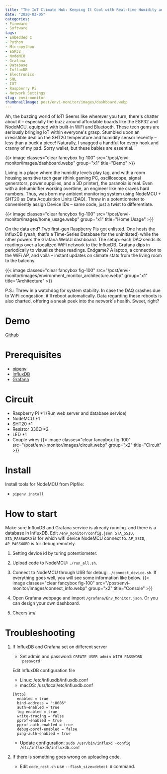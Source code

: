 ```yaml
---
title: "The IoT Climate Hub: Keeping It Cool with Real-time Humidity and Temperature Monitoring"
date: "2020-03-05"
categories:
- Firmware
- Software
tags:
- Embedded C
- Python
- Micropython
- ESP32
- NodeMCU
- Grafana
- Database
- InfluxDB
- Electronics
- SQL
- IOT
- Raspberry Pi
- Network Settings
slug: envi-monitor
thumbnailImage: post/envi-monitor/images/dashboard.webp
---
```


<!-- for peek -->
Ah, the buzzing world of IoT! Seems like wherever you turn, there's chatter about it – especially 
the buzz around affordable boards like the ESP32 and NodeMCU, equipped with built-in WiFi and 
Bluetooth. These tech gems are seriously bringing IoT within everyone's grasp. Stumbled upon an 
irresistible deal on the SHT20 temperature and humidity sensor recently – less than a buck a piece! 
Naturally, I snagged a handful for every nook and cranny of my pad. Sorry wallet, but these babies 
are essential.

<!--more-->
{{< image classes="clear fancybox fig-100" src="/post/envi-monitor/images/dashboard.webp" group="x1" title="Demo" >}}

Living in a place where the humidity levels play tag, and with a room housing sensitive tech gear 
(think gaming PC, oscilloscope, signal generators, power supplies, and a 3D printer), the paranoia 
is real. Even with a dehumidifier working overtime, an engineer like me craves hard numbers. Thus, 
was born my ambient monitoring system using NodeMCU + SHT20 as Data Acquisition Units (DAQ). Threw 
in a potentiometer to conveniently assign Device IDs – same code, just a twist to differentiate.

{{< image classes="clear fancybox fig-100" src="/post/envi-monitor/images/home_usage.webp" group="x1" title="Home Usage" >}}

On the data end? Two first-gen Raspberry Pis got enlisted. One hosts the InfluxDB (yeah, that's a 
Time-Series Database for the uninitiated) while the other powers the Grafana WebUI dashboard. The 
setup: each DAQ sends its readings over a localized WiFi network to the InfluxDB. Grafana dips in 
periodically to visualize these readings. Endgame? A laptop, a connection to the WiFi AP, and 
voila – instant updates on climate stats from the living room to the balcony.

{{< image classes="clear fancybox fig-100" src="/post/envi-monitor/images/environment_monitor_architecture.webp" group="x1" title="Architecture" >}}

P.S.: Threw in a watchdog for system stability. In case the DAQ crashes due to WiFi congestion, 
it'll reboot automatically. Data regarding these reboots is also charted, offering a sneak peek 
into the network's health. Sweet, right?






# Demo
[Github](https://github.com/armcortex/env_monitor)


# Prerequisites
* [pipenv](https://github.com/pypa/pipenv)
* [InfluxDB](https://docs.influxdata.com/influxdb/v1.7/introduction/installation/)
* [Grafana](https://grafana.com/docs/grafana/latest/installation/debian/)

# Circuit
* Raspberry Pi *1 (Run web server and database service)
* NodeMCU *1
* SHT20 *1
* Resistor 330Ω *2
* LED *1
* Couple wires
{{< image classes="clear fancybox fig-100" src="/post/envi-monitor/images/circuit.webp" group="x2" title="Circuit" >}}

# Install
Install tools for NodeMCU from Pipfile:
- `pipenv install`

# How to start
Make sure InfluxDB and Grafana service is already running. and
there is a database in InfluxDB. Edit `/env_monitor/config.json`.
`STA_SSID`, `STA_PASSWORD` is for which wifi device NodeMCU connect to.
`AP_SSID`, `AP_PASSWORD` is for debug remotely.

1. Setting device id by turing potentiometer.
2. Upload code to NodeMCU: `./run_all.sh`.
3. Connect to NodeMCU through USB for debug: `./connect_device.sh`.
    If everything goes well, you will see some information like below.
{{< image classes="clear fancybox fig-100" src="/post/envi-monitor/images/connect_info.webp" group="x2" title="Console" >}}

1. Open Grafana webpage and import `/grafana/Env_Monitor.json`. 
    Or you can design your own dashboard.
2. Cheers \m/
 

# Troubleshooting
1. If InfluxDB and Grafana set on different server
    - Set admin and password: `CREATE USER admin WITH PASSWORD 'password'`

    Edit InfluxDB configuration file
    - Linux: /etc/influxdb/influxdb.conf
    - macOS: /usr/local/etc/influxdb.conf
    ```
    [http]
      enabled = true
      bind-address = ":8086"
      auth-enabled = true
      log-enabled = true
      write-tracing = false
      pprof-enabled = true
      pprof-auth-enabled = true
      debug-pprof-enabled = false
      ping-auth-enabled = true
    ```
    - Update configuration: `sudo /usr/bin/influxd -config /etc/influxdb/influxdb.conf`

2. If there is something goes wrong on uploading code. 
    - Edit `code_rest.sh` use `--flash_size=detect 0` command.  